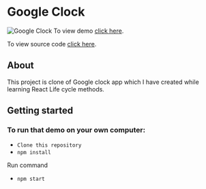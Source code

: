 # Google Clock

![Google Clock](https://i.imgur.com/8cKgyLg.png)
To view  demo [click here](https://clock-app-react.netlify.app/).

To view  source code [click here](https://github.com/shreedharbhat98/clock-app).

## About
This project is clone of Google clock app which I have created while learning React Life cycle methods.

## Getting started
### To run that demo on your own computer:
* `Clone this repository`
* `npm install`

Run command 
* `npm start`
